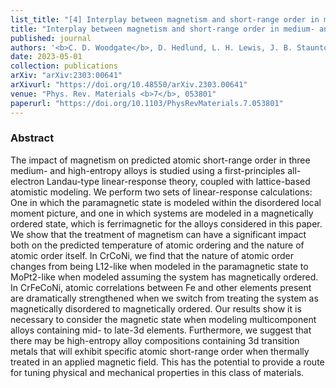 ```yaml
---
list_title: "[4] Interplay between magnetism and short-range order in medium- and high-entropy alloys: CrCoNi, CrFeCoNi, and CrMnFeCoNi"
title: "Interplay between magnetism and short-range order in medium- and high-entropy alloys: CrCoNi, CrFeCoNi, and CrMnFeCoNi"
published: journal
authors: '<b>C. D. Woodgate</b>, D. Hedlund, L. H. Lewis, J. B. Staunton'
date: 2023-05-01
collection: publications
arXiv: "arXiv:2303:00641"
arXivurl: "https://doi.org/10.48550/arXiv.2303.00641"
venue: "Phys. Rev. Materials <b>7</b>, 053801"
paperurl: "https://doi.org/10.1103/PhysRevMaterials.7.053801"
---
```


<h3>Abstract</h3>
The impact of magnetism on predicted atomic short-range order in three medium- and high-entropy alloys is studied using a first-principles all-electron Landau-type linear-response theory, coupled with lattice-based atomistic modeling. We perform two sets of linear-response calculations: One in which the paramagnetic state is modeled within the disordered local moment picture, and one in which systems are modeled in a magnetically ordered state, which is ferrimagnetic for the alloys considered in this paper. We show that the treatment of magnetism can have a significant impact both on the predicted temperature of atomic ordering and the nature of atomic order itself. In CrCoNi, we find that the nature of atomic order changes from being L12-like when modeled in the paramagnetic state to MoPt2-like when modeled assuming the system has magnetically ordered. In CrFeCoNi, atomic correlations between Fe and other elements present are dramatically strengthened when we switch from treating the system as magnetically disordered to magnetically ordered. Our results show it is necessary to consider the magnetic state when modeling multicomponent alloys containing mid- to late-3d elements. Furthermore, we suggest that there may be high-entropy alloy compositions containing 3d transition metals that will exhibit specific atomic short-range order when thermally treated in an applied magnetic field. This has the potential to provide a route for tuning physical and mechanical properties in this class of materials.
